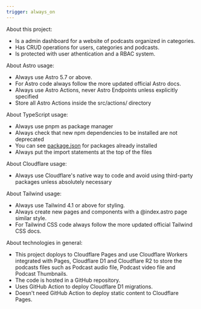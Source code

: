 ```yaml
---
trigger: always_on
---
```


About this project:

- Is a admin dashboard for a website of podcasts organized in categories.
- Has CRUD operations for users, categories and podcasts.
- Is protected with user athentication and a RBAC system.

About Astro usage:

- Always use Astro 5.7 or above.
- For Astro code always follow the more updated official Astro docs.
- Always use Astro Actions, never Astro Endpoints unless explicitly specified
- Store all Astro Actions inside the src/actions/ directory

About TypeScript usage:

- Always use pnpm as package manager
- Always check that new npm dependencies to be installed are not deprecated
- You can see [package.json](mdc:package.json) for packages already installed
- Always put the import statements at the top of the files

About Cloudflare usage:

- Always use Cloudflare's native way to code and avoid using third-party packages unless absolutely necessary

About Tailwind usage:

- Always use Tailwind 4.1 or above for styling.
- Always create new pages and components with a @index.astro page similar style.
- For Tailwind CSS code always follow the more updated official Tailwind CSS docs.


About technologies in general:

- This project doploys to Cloudflare Pages and use Cloudflare Workers integrated with Pages, Cloudflare D1 and Cloudflare R2 to store the podcasts files such as Podcast audio file, Podcast video file and Podcast Thumbnails.
- The code is hosted in a GitHub repository.
- Uses GitHub Action to deploy Cloudflare D1 migrations.
- Doesn't need GitHub Action to deploy static content to Cloudflare Pages.
